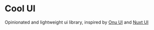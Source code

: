 # Cool UI

Opinionated and lightweight ui library, inspired by [Onu UI](https://onu.zyob.top/) and [Nuxt UI](https://ui.nuxt.com/)
